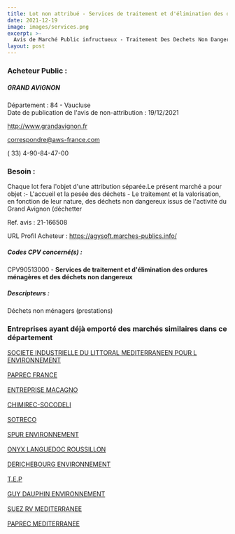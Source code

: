 ```yaml
---
title: Lot non attribué - Services de traitement et d'élimination des ordures ménagères et des déchets non dangereux
date: 2021-12-19
image: images/services.png
excerpt: >-
  Avis de Marché Public infructueux - Traitement Des Dechets Non Dangereux Issus De L'Activite Du Grand Avignon
layout: post
---
```


### Acheteur Public :
##### GRAND AVIGNON
Département : 84 - Vaucluse<br/>
Date de publication de l'avis de non-attribution : 19/12/2021


http://www.grandavignon.fr

correspondre@aws-france.com

( 33) 4-90-84-47-00
### Besoin :

Chaque lot fera l'objet d'une attribution séparée.Le présent marché a pour objet :- L'accueil et la pesée des déchets - Le traitement et la valorisation, en fonction de leur nature, des déchets non dangereux issus de l'activité du Grand Avignon (déchetter

Ref. avis : 21-166508

URL Profil Acheteur : https://agysoft.marches-publics.info/

##### Codes CPV concerné(s) :
CPV90513000 - **Services de traitement et d'élimination des ordures ménagères et des déchets non dangereux** <br/>

##### Descripteurs :
Déchets non ménagers (prestations) <br/>

### Entreprises ayant déjà emporté des marchés similaires dans ce département
<a href="/entreprise-543/siren-072800691">SOCIETE INDUSTRIELLE DU LITTORAL MEDITERRANEEN POUR L ENVIRONNEMENT</a><br/><br/>
<a href="/entreprise-548/siren-333050284">PAPREC FRANCE</a><br/><br/>
<a href="/entreprise-549/siren-341077360">ENTREPRISE MACAGNO</a><br/><br/>
<a href="/entreprise-552/siren-383369246">CHIMIREC-SOCODELI</a><br/><br/>
<a href="/entreprise-554/siren-394488555">SOTRECO</a><br/><br/>
<a href="/entreprise-557/siren-417573441">SPUR ENVIRONNEMENT</a><br/><br/>
<a href="/entreprise-560/siren-433885241">ONYX LANGUEDOC ROUSSILLON</a><br/><br/>
<a href="/entreprise-566/siren-491974861">DERICHEBOURG ENVIRONNEMENT</a><br/><br/>
<a href="/entreprise-571/siren-533606430">T.E.P</a><br/><br/>
<a href="/entreprise-573/siren-653820530">GUY DAUPHIN ENVIRONNEMENT</a><br/><br/>
<a href="/entreprise-573/siren-712620715">SUEZ RV MEDITERRANEE</a><br/><br/>
<a href="/entreprise-581/siren-853842441">PAPREC MEDITERRANEE</a><br/><br/>
